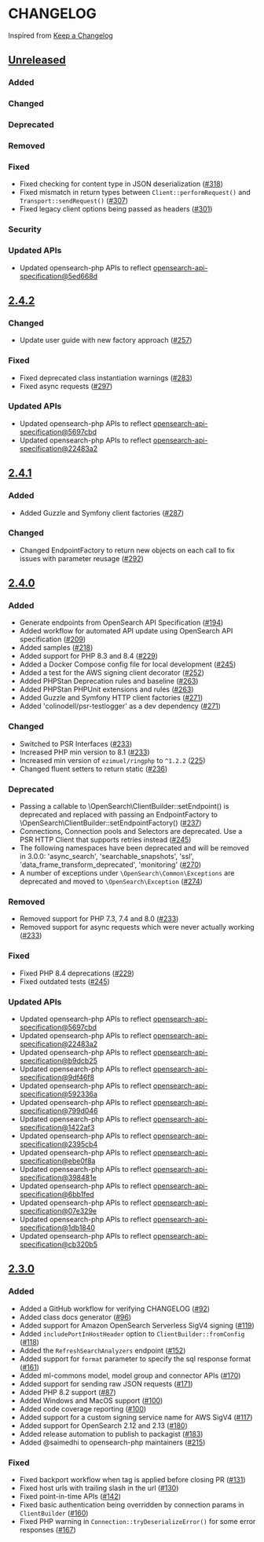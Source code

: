 # CHANGELOG

Inspired from [Keep a Changelog](https://keepachangelog.com/en/1.0.0/)

## [Unreleased]

### Added
### Changed
### Deprecated
### Removed
### Fixed
- Fixed checking for content type in JSON deserialization ([#318](https://github.com/opensearch-project/opensearch-php/issues/318))
- Fixed mismatch in return types between `Client::performRequest()` and `Transport::sendRequest()` ([#307](https://github.com/opensearch-project/opensearch-php/issues/307))
- Fixed legacy client options being passed as headers ([#301](https://github.com/opensearch-project/opensearch-php/issues/301))
### Security
### Updated APIs
- Updated opensearch-php APIs to reflect [opensearch-api-specification@5ed668d](https://github.com/opensearch-project/opensearch-api-specification/commit/5ed668d81b34ae90c22a605755fe1c340f38c27d)

## [2.4.2]
### Changed
- Update user guide with new factory approach ([#257](https://github.com/opensearch-project/opensearch-php/issues/257))
### Fixed
- Fixed deprecated class instantiation warnings ([#283](https://github.com/opensearch-project/opensearch-php/issues/283))
- Fixed async requests ([#297](https://github.com/opensearch-project/opensearch-php/issues/297))
### Updated APIs
- Updated opensearch-php APIs to reflect [opensearch-api-specification@5697cbd](https://github.com/opensearch-project/opensearch-api-specification/commit/5697cbd37a824f756ec6579e5cb812bd06ceee53)
- Updated opensearch-php APIs to reflect [opensearch-api-specification@22483a2](https://github.com/opensearch-project/opensearch-api-specification/commit/22483a2bdfe1022611b1de7db5f45af9289a8654)

## [2.4.1]
### Added
- Added Guzzle and Symfony client factories ([#287](https://github.com/opensearch-project/opensearch-php/pull/287))
### Changed
- Changed EndpointFactory to return new objects on each call to fix issues with parameter reusage ([#292](https://github.com/opensearch-project/opensearch-php/pull/292))

## [2.4.0]
### Added
- Generate endpoints from OpenSearch API Specification ([#194](https://github.com/opensearch-project/opensearch-php/pull/194))
- Added workflow for automated API update using OpenSearch API specification ([#209](https://github.com/opensearch-project/opensearch-php/pull/209))
- Added samples ([#218](https://github.com/opensearch-project/opensearch-php/pull/218))
- Added support for PHP 8.3 and 8.4 ([#229](https://github.com/opensearch-project/opensearch-php/pull/229))
- Added a Docker Compose config file for local development ([#245](https://github.com/opensearch-project/opensearch-php/pull/245))
- Added a test for the AWS signing client decorator ([#252](https://github.com/opensearch-project/opensearch-php/pull/252))
- Added PHPStan Deprecation rules and baseline ([#263](https://github.com/opensearch-project/opensearch-php/pull/263))
- Added PHPStan PHPUnit extensions and rules ([#263](https://github.com/opensearch-project/opensearch-php/pull/263))
- Added Guzzle and Symfony HTTP client factories ([#271](https://github.com/opensearch-project/opensearch-php/pull/271))
- Added 'colinodell/psr-testlogger' as a dev dependency ([#271](https://github.com/opensearch-project/opensearch-php/pull/271))
### Changed
- Switched to PSR Interfaces ([#233](https://github.com/opensearch-project/opensearch-php/pull/233))
- Increased PHP min version to 8.1 ([#233](https://github.com/opensearch-project/opensearch-php/pull/233))
- Increased min version of `ezimuel/ringphp` to `^1.2.2` ([225](https://github.com/opensearch-project/opensearch-php/pull/225))
- Changed fluent setters to return static ([#236](https://github.com/opensearch-project/opensearch-php/pull/236))
### Deprecated
- Passing a callable to \OpenSearch\ClientBuilder::setEndpoint() is deprecated and replaced with passing an EndpointFactory to \OpenSearch\ClientBuilder::setEndpointFactory() ([#237](https://github.com/opensearch-project/opensearch-php/pull/237))
- Connections, Connection pools and Selectors are deprecated. Use a PSR HTTP Client that supports retries instead ([#245](https://github.com/opensearch-project/opensearch-php/pull/245))
- The following namespaces have been deprecated and will be removed in 3.0.0: 'async_search', 'searchable_snapshots', 'ssl', 'data_frame_transform_deprecated', 'monitoring' ([#270](https://github.com/opensearch-project/opensearch-php/pull/270))
- A number of exceptions under `\OpenSearch\Common\Exceptions` are deprecated and moved to `\OpenSearch\Exception` ([#274](https://github.com/opensearch-project/opensearch-php/pull/274))
### Removed
- Removed support for PHP 7.3, 7.4 and 8.0 ([#233](https://github.com/opensearch-project/opensearch-php/pull/233))
- Removed support for async requests which were never actually working ([#233](https://github.com/opensearch-project/opensearch-php/pull/233))
### Fixed
- Fixed PHP 8.4 deprecations ([#229](https://github.com/opensearch-project/opensearch-php/pull/229))
- Fixed outdated tests ([#245](https://github.com/opensearch-project/opensearch-php/pull/245))
### Updated APIs
- Updated opensearch-php APIs to reflect [opensearch-api-specification@5697cbd](https://github.com/opensearch-project/opensearch-api-specification/commit/5697cbd37a824f756ec6579e5cb812bd06ceee53)
- Updated opensearch-php APIs to reflect [opensearch-api-specification@22483a2](https://github.com/opensearch-project/opensearch-api-specification/commit/22483a2bdfe1022611b1de7db5f45af9289a8654)
- Updated opensearch-php APIs to reflect [opensearch-api-specification@b9dcb25](https://github.com/opensearch-project/opensearch-api-specification/commit/b9dcb251d551e90ecfc416ba134efe83cbcbc1b3)
- Updated opensearch-php APIs to reflect [opensearch-api-specification@9df46f8](https://github.com/opensearch-project/opensearch-api-specification/commit/9df46f8134641ae5b429e3e9269858c7cb27e4f0)
- Updated opensearch-php APIs to reflect [opensearch-api-specification@592336a](https://github.com/opensearch-project/opensearch-api-specification/commit/592336afb88844f0c5785ba4b085dba3884ac580)
- Updated opensearch-php APIs to reflect [opensearch-api-specification@799d046](https://github.com/opensearch-project/opensearch-api-specification/commit/799d04622aeddce7b697665d63a29fc049e5088e)
- Updated opensearch-php APIs to reflect [opensearch-api-specification@1422af3](https://github.com/opensearch-project/opensearch-api-specification/commit/1422af3cddc8140fe9c3d59ee0205b278e193bb9)
- Updated opensearch-php APIs to reflect [opensearch-api-specification@2395cb4](https://github.com/opensearch-project/opensearch-api-specification/commit/2395cb472ec5581656aac184f7b20548cd5b06ac)
- Updated opensearch-php APIs to reflect [opensearch-api-specification@ebe0f8a](https://github.com/opensearch-project/opensearch-api-specification/commit/ebe0f8a885f7db7e882d160c101055a5aa70a707)
- Updated opensearch-php APIs to reflect [opensearch-api-specification@398481e](https://github.com/opensearch-project/opensearch-api-specification/commit/398481e5bd1cc590d947c35379c47096f2114f00)
- Updated opensearch-php APIs to reflect [opensearch-api-specification@6bb1fed](https://github.com/opensearch-project/opensearch-api-specification/commit/6bb1fed0a2c7cf094a5ecfdb01f0306a4b9f8eba)
- Updated opensearch-php APIs to reflect [opensearch-api-specification@07e329e](https://github.com/opensearch-project/opensearch-api-specification/commit/07e329e8d01fd0576de6a0a3c35412fd5a9163db)
- Updated opensearch-php APIs to reflect [opensearch-api-specification@1db1840](https://github.com/opensearch-project/opensearch-api-specification/commit/1db184063a463c5180a2cc824b1efc1aeebfd5eb)
- Updated opensearch-php APIs to reflect [opensearch-api-specification@cb320b5](https://github.com/opensearch-project/opensearch-api-specification/commit/cb320b5482551c4f28afa26ff0d1653332699722)

## [2.3.0]

### Added

- Added a GitHub workflow for verifying CHANGELOG ([#92](https://github.com/opensearch-project/opensearch-php/pull/92))
- Added class docs generator ([#96](https://github.com/opensearch-project/opensearch-php/pull/96))
- Added support for Amazon OpenSearch Serverless SigV4 signing ([#119](https://github.com/opensearch-project/opensearch-php/pull/119))
- Added `includePortInHostHeader` option to `ClientBuilder::fromConfig` ([#118](https://github.com/opensearch-project/opensearch-php/pull/118))
- Added the `RefreshSearchAnalyzers` endpoint ([#152](https://github.com/opensearch-project/opensearch-php/issues/152))
- Added support for `format` parameter to specify the sql response format ([#161](https://github.com/opensearch-project/opensearch-php/pull/161))
- Added ml-commons model, model group and connector APIs ([#170](https://github.com/opensearch-project/opensearch-php/pull/170))
- Added support for sending raw JSON requests ([#171](https://github.com/opensearch-project/opensearch-php/pull/177))
- Added PHP 8.2 support ([#87](https://github.com/opensearch-project/opensearch-php/issues/87))
- Added Windows and MacOS support ([#100](https://github.com/opensearch-project/opensearch-php/pull/100))
- Added code coverage reporting ([#100](https://github.com/opensearch-project/opensearch-php/pull/100))
- Added support for a custom signing service name for AWS SigV4 ([#117](https://github.com/opensearch-project/opensearch-php/pull/117))
- Added support for OpenSearch 2.12 and 2.13 ([#180](https://github.com/opensearch-project/opensearch-php/pull/180))
- Added release automation to publish to packagist ([#183](https://github.com/opensearch-project/opensearch-php/pull/183))
- Added @saimedhi to opensearch-php maintainers ([#215](https://github.com/opensearch-project/opensearch-php/pull/215))

### Fixed

- Fixed backport workflow when tag is applied before closing PR ([#131](https://github.com/opensearch-project/opensearch-php/pull/131))
- Fixed host urls with trailing slash in the url ([#130](https://github.com/opensearch-project/opensearch-php/pull/140))
- Fixed point-in-time APIs ([#142](https://github.com/opensearch-project/opensearch-php/pull/142))
- Fixed basic authentication being overridden by connection params in `ClientBuilder` ([#160](https://github.com/opensearch-project/opensearch-php/pull/160))
- Fixed PHP warning in `Connection::tryDeserializeError()` for some error responses ([#167](https://github.com/opensearch-project/opensearch-php/issues/167))

[Unreleased]: https://github.com/opensearch-project/opensearch-php/compare/2.4.2...main
[2.4.2]: https://github.com/opensearch-project/opensearch-php/compare/2.4.1...2.4.2
[2.4.1]: https://github.com/opensearch-project/opensearch-php/compare/2.4.0...2.4.1
[2.4.0]: https://github.com/opensearch-project/opensearch-php/compare/2.3.0...2.4.0
[2.3.0]: https://github.com/opensearch-project/opensearch-php/compare/2.2.0...2.3.0
[2.2.0]: https://github.com/opensearch-project/opensearch-php/compare/2.1.0...2.2.0
[2.1.0]: https://github.com/opensearch-project/opensearch-php/compare/2.0.3...2.1.0
[2.0.3]: https://github.com/opensearch-project/opensearch-php/compare/2.0.2...2.0.3
[2.0.2]: https://github.com/opensearch-project/opensearch-php/compare/2.0.1...2.0.2
[2.0.1]: https://github.com/opensearch-project/opensearch-php/compare/2.0.0...2.0.1
